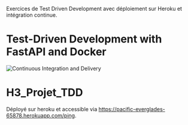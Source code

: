 Exercices de Test Driven Development avec déploiement sur Heroku et intégration continue.

# Test-Driven Development with FastAPI and Docker

![Continuous Integration and Delivery](https://github.com/elisa-desmetz/h3_projet_tdd/actions/workflows/main.yml/badge.svg)

# H3_Projet_TDD

Déployé sur heroku et accessible via https://pacific-everglades-65878.herokuapp.com/ping.
